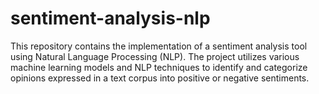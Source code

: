 # sentiment-analysis-nlp
This repository contains the implementation of a sentiment analysis tool using Natural Language Processing (NLP). The project utilizes various machine learning models and NLP techniques to identify and categorize opinions expressed in a text corpus into positive or negative sentiments.
